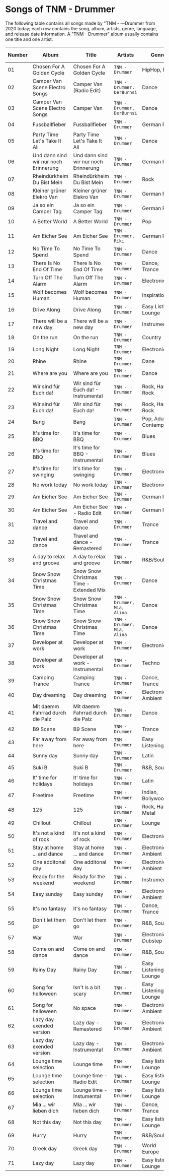 # Songs of TNM - Drummer

The following table contains all songs made by "TNM - —Drummer from 2020 today; each row contains the song, album, artists, genre, language, and release date information.
A "TNM - Drummer" album usually contains one title and one artist.

| Number | Album | Title | Artists | Genre | Language | Release Date |
| --- | --- | --- | --- | --- | --- | --- |
| 01 | Chosen For A Golden Cycle |  Chosen For A Golden Cycle  | `TNM - Drummer` | HipHop, Rap | English | 2024/07/05  |
| 02 | Camper Van Scene Electro Songs  |  Camper Van (Radio Edit)  | `TNM - Drummer, DerBurnsi` | Dance | English | 2024/06/24  |
| 03 | Camper Van Scene Electro Songs  |  Camper Van  | `TNM - Drummer, DerBurnsi` | Dance | English | 2024/06/24  |
| 04 | Fussballfieber | Fussballfieber | `TNM - Drummer` | German Pop | German | 2024/06/15 |
| 05 | Party Time Let's Take It All | Party Time Let's Take It All  | `TNM - Drummer` | Dance | English | 2024/06/07 |
| 06 | Und dann sind wir nur noch Erinnerung | Und dann sind wir nur noch Erinnerung  | `TNM - Drummer` | German Pop | German | 2024/05/17 |
| 07 | Rheindürkheim Du Bist Mein | Rheindürkheim Du Bist Mein   | `TNM - Drummer` | Rock | German | 2024/05/12 |
| 08 | Kleiner grüner Elekro Van | Kleiner grüner Elekro Van   | `TNM - Drummer` | German Pop | German | 2024/04/26 |
| 09 | Ja so ein Camper Tag | Ja so ein Camper Tag   | `TNM - Drummer` | German Pop | German | 2024/04/19 |
| 10 | A Better World | A Better World    | `TNM - Drummer` | Pop | English | 2024/04/19 |
| 11 | Am Eicher See | Am Eicher See     | `TNM - Drummer, Riki` | German Pop | German | 2024/04/19 |
| 12 | No Time To Spend |  No Time To Spend  | `TNM - Drummer` | Dance | Instrumental | 2023/11/10 |
| 13 | There Is No End Of Time |  There Is No End Of Time | `TNM - Drummer` | Dance, Trance | Instrumental | 2023/11/17 |
| 14 | Turn Off The Alarm |  Turn Off The Alarm | `TNM - Drummer` | Electronic | Instrumental | 2023/07/28 |
| 15 | Wolf becomes Human |  Wolf becomes Human | `TNM - Drummer` | Inspirational | English | 2023/04/07 |
| 16 | Drive Along | Drive Along | `TNM - Drummer` | Easy Listing, Lounge | Instrumental | 2023/03/03 |
| 17 | There will be a new day | There will be a new day | `TNM - Drummer` | Instrumental | Instrumental | 2023/01/31 |
| 18 | On the run |  On the run | `TNM - Drummer` | Country | Instrumental | 2022/12/30 |
| 19 | Long Night |  Long Night  | `TNM - Drummer` | Electronic | Instrumental | 2022/11/30 |
| 20 | Rhine |  Rhine  | `TNM - Drummer` | Dane | Instrumental | 2022/11/04 |
| 21 | Where are you |  Where are you   | `TNM - Drummer` | Dance | Instrumental | 2022/10/03 |
| 22 | Wir sind für Euch da! |  Wir sind für Euch da! - Instrumental   | `TNM - Drummer` | Rock, Hard Rock | Instrumental | 2022/09/10 |
| 23 | Wir sind für Euch da! |  Wir sind für Euch da!  | `TNM - Drummer` | Rock, Hard Rock | German | 2022/09/10 |
| 24 | Bang |  Bang  | `TNM - Drummer` | Pop, Adult Contemporay | English | 2022/07/29 |
| 25 | It's time for BBQ |  It's time for BBQ  | `TNM - Drummer` | Blues | Instrumental | 2022/06/30 |
| 26 | It's time for BBQ |  It's time for BBQ - Instrumental | `TNM - Drummer` | Blues | English | 2022/06/30|
| 27 | It's time for swinging |  It's time for swinging | `TNM - Drummer` | Electronic | English | 2022/06/24 |
| 28 | No work today |  No work today | `TNM - Drummer` | Electronic | English | 2022/05/12 |
| 29 | Am Eicher See |  Am Eicher See | `TNM - Drummer` | German Pop | German | 2022/04/29 |
| 30 | Am Eicher See |  Am Eicher See - Radio Edit | `TNM - Drummer` | German Pop | German | 2022/04/29 |
| 31 | Travel and dance | Travel and dance | `TNM - Drummer` | Trance  | Instrumental | 2022/03/18 |
| 32 | Travel and dance | Travel and dance - Remastered | `TNM - Drummer` | Trance  | Instrumental | 2022/03/18 |
| 33 | A day to relax and groove | A day to relax and groove  | `TNM - Drummer` | R&B/Soul  | Instrumental | 2022/01/14 |
| 34 | Snow Snow Christmas Time | Snow Snow Christmas Time - Extended Mix  | `TNM - Drummer` | Dance  | Instrumental | 2021/12/02 |
| 35 | Snow Snow Christmas Time | Snow Snow Christmas Time  | `TNM - Drummer, Mia, Alina` | Dance  | English | 2021/12/02 |
| 36 | Snow Snow Christmas Time | Snow Snow Christmas Time  | `TNM - Drummer, Mia, Alina` | Dance  | English | 2021/12/02 |
| 37 | Developer at work | Developer at work  | `TNM - Drummer` | Electronic  | English | 2021/10/28 |
| 38 | Developer at work | Developer at work - Instrumental | `TNM - Drummer` | Techno  | Instrumental | 2021/10/22 |
| 39 | Camping Trance | Camping Trance | `TNM - Drummer` | Dance, Trance | Instrumental | 2021/09/24 |
| 40 | Day dreaming | Day dreaming | `TNM - Drummer` | Electronic, Ambient |Instrumental | 2021/08/27 |
| 41 | Mit daemm Fahrrad durch die Palz |  Mit daemm Fahrrad durch die Palz | `TNM - Drummer` | Dance | German | 2021/08/20 |
| 42 | B9 Scene | B9 Scene  | `TNM - Drummer` | Trance | Instrumental | 2021/07/30 |
| 43 | Far away from here | Far away from here  | `TNM - Drummer` | Easy Listening | Instrumental | 2021/07/30 |
| 44 | Sunny day | Sunny day  | `TNM - Drummer` | Latin | English | 2021/07/02 |
| 45 | Suki B |  Suki B | `TNM - Drummer` | R&B, Soul | English | 2021/06/18 |
| 46 | It' time for holidays |  It' time for holidays  | `TNM - Drummer` | Latin | English | 2021/06/04 |
| 47 | Freetime |  Freetime  | `TNM - Drummer` | Indian, Bollywood | Indian | 2021/05/21 |
| 48 | 125 |  125  | `TNM - Drummer` | Rock, Hair Metal | English | 2021/04/30 |
| 49 | Chillout |  Chillout  | `TNM - Drummer` | Lounge | Instrumental | 2021/04/02 |
| 50 | It's not a kind of rock |  It's not a kind of rock  | `TNM - Drummer` | Electronic | Instrumental | 2021/03/05 |
| 51 | Stay at home ... and dance |  Stay at home ... and dance  | `TNM - Drummer` | Electronic, Ambient | Instrumental | 2021/01/15 |
| 52 | One additonal day |  One additonal day  | `TNM - Drummer` | Electronic, Ambient | Instrumental | 2021/01/08 |
| 53 | Ready for the weekend |  Ready for the weekend  | `TNM - Drummer` | Instrumental | Instrumental | 2021/12/25 |
| 54 | Easy sunday |  Easy sunday  | `TNM - Drummer` | Electronic, Ambient | Instrumental | 2020/12/18 |
| 55 | It's no fantasy |  It's no fantasy  | `TNM - Drummer` | Dance, Trance | Instrumental | 2020/12/04 |
| 56 | Don't let them go |  Don't let them go  | `TNM - Drummer` | R&B, Soul | English | 2020/11/27 |
| 57 | War |  War  | `TNM - Drummer` | Electronic, Dubstep | Instrumental | 2020/11/20 |
| 58 | Come on and dance |  Come on and dance  | `TNM - Drummer` | R&B, Soul | English | 2020/11/20 |
| 59 | Rainy Day | Rainy Day  | `TNM - Drummer` | Easy Listening, Lounge | English | 2020/11/13 |
| 60 | Song for helloween | Isn't is a bit scary  | `TNM - Drummer` | Easy Listening, Lounge | Instrumental  | 2020/10/22 |
| 61 | Song for helloween | No space  | `TNM - Drummer` | Electronic, Ambient | Instrumental | 2020/10/22 |
| 62 | Lazy day exended version | Lazy day - Remastered  | `TNM - Drummer` | Electronic, Ambient | English | 2020/10/22 |
| 63 | Lazy day exended version | Lazy day - Instrumental  | `TNM - Drummer` | Electronic, Ambient | English | 2020/10/22 |
| 64 | Lounge time selection | Lounge time  | `TNM - Drummer` | Easy listing, Lounge | English | 2020/10/22 |
| 65 | Lounge time selection | Lounge time - Radio Edit  | `TNM - Drummer` | Easy listing, Lounge | English | 2020/10/22 |
| 66 | Lounge time selection | Lounge time - Instumental  | `TNM - Drummer` | Easy listing, Lounge | Instrumental | 2020/10/22 |
| 67 | Mia ... wir lieben dich | Mia ... wir lieben dich  | `TNM - Drummer` | Dance, Trance | German | 2020/10/02 |
| 68 | Not this day | Not this day  | `TNM - Drummer` | Easy listing, Lounge  | Instrumental | 2020/10/02 |
| 69 | Hurry | Hurry  | `TNM - Drummer` | R&B/Soul  | English | 2020/09/18 |
| 70 | Greek day | Greek day  | `TNM - Drummer` | World Europe  | English | 2020/09/11 |
| 71 | Lazy day | Lazy day  | `TNM - Drummer` | Easy listing, Lounge  | English | 2020/09/11 |

